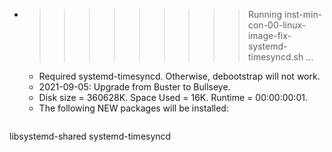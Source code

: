 * >>>>>>>>> Running inst-min-con-00-linux-image-fix-systemd-timesyncd.sh ...
  * Required systemd-timesyncd. Otherwise, debootstrap will not work.
  * 2021-09-05: Upgrade from Buster to Bullseye.
  * Disk size = 360628K. Space Used = 16K. Runtime = 00:00:00:01.
  * The following NEW packages will be installed:
  ```bash
libsystemd-shared systemd-timesyncd
  ```
